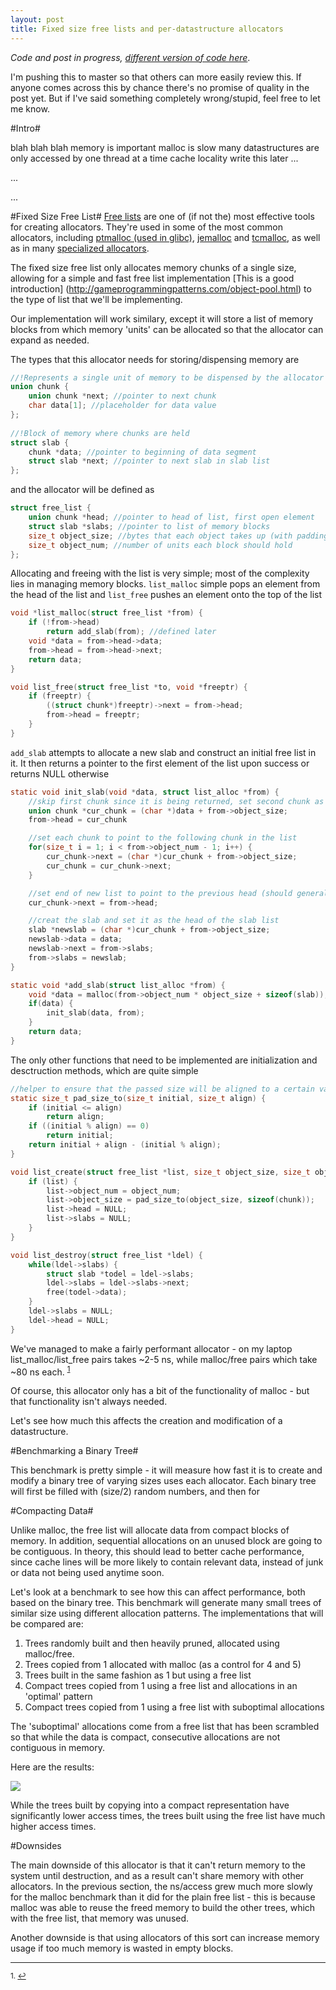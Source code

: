 ```yaml
---
layout: post
title: Fixed size free lists and per-datastructure allocators
---
```


*Code and post in progress, [different version of code here](https://github.com/schets/fast_alloc)*.

I'm pushing this to master so that others can more easily review this. If anyone comes across this by chance there's no promise of quality in the post yet. But if I've said something completely wrong/stupid, feel free to let me know.

#Intro#

blah blah blah memory is important malloc is slow many datastructures are only accessed by one thread at a time cache locality write this later ...

...

...


#Fixed Size Free List#
[Free lists](https://en.wikipedia.org/wiki/Free_list) are one of (if not the) most effective tools for creating allocators. They're used in some of the most common allocators, including [ptmalloc (used in glibc)](http://code.woboq.org/userspace/glibc/malloc), [jemalloc](http://www.canonware.com/jemalloc/) and [tcmalloc](http://goog-perftools.sourceforge.net/doc/tcmalloc.html), as well as in many [specialized allocators](http://gameprogrammingpatterns.com/object-pool.html).

The fixed size free list only allocates memory chunks of a single size, allowing for a simple and fast free list implementation [This is a good introduction] (http://gameprogrammingpatterns.com/object-pool.html) to the type of list that we'll be implementing. 

Our implementation will work similary, except it will store a list of memory blocks from which memory 'units' can be allocated so that the allocator can expand as needed.

The types that this allocator needs for storing/dispensing memory are

```C
//!Represents a single unit of memory to be dispensed by the allocator
union chunk {
    union chunk *next; //pointer to next chunk
    char data[1]; //placeholder for data value
};
 
//!Block of memory where chunks are held
struct slab {
    chunk *data; //pointer to beginning of data segment
    struct slab *next; //pointer to next slab in slab list
};
```

and the allocator will be defined as

```C
struct free_list {
    union chunk *head; //pointer to head of list, first open element
    struct slab *slabs; //pointer to list of memory blocks
    size_t object_size; //bytes that each object takes up (with padding)
    size_t object_num; //number of units each block should hold
};
```

Allocating and freeing with the list is very simple; most of the complexity lies in managing memory blocks. ```list_malloc``` simple pops an element from the head of the list and ```list_free``` pushes an element onto the top of the list

```C
void *list_malloc(struct free_list *from) {
    if (!from->head)
        return add_slab(from); //defined later
    void *data = from->head->data;
    from->head = from->head->next;
    return data;
}

void list_free(struct free_list *to, void *freeptr) {
    if (freeptr) {
        ((struct chunk*)freeptr)->next = from->head;
        from->head = freeptr;
    }
}
```

```add_slab``` attempts to allocate a new slab and construct an initial free list in it. It then returns a pointer to the first element of the list upon success or returns NULL otherwise

```C
static void init_slab(void *data, struct list_alloc *from) {
    //skip first chunk since it is being returned, set second chunk as new head
    union chunk *cur_chunk = (char *)data + from->object_size;
    from->head = cur_chunk

    //set each chunk to point to the following chunk in the list
    for(size_t i = 1; i < from->object_num - 1; i++) {
        cur_chunk->next = (char *)cur_chunk + from->object_size;
        cur_chunk = cur_chunk->next;
    }

    //set end of new list to point to the previous head (should generally be NULL)
    cur_chunk->next = from->head;

    //creat the slab and set it as the head of the slab list
    slab *newslab = (char *)cur_chunk + from->object_size;
    newslab->data = data;
    newslab->next = from->slabs;
    from->slabs = newslab;
}

static void *add_slab(struct list_alloc *from) {
    void *data = malloc(from->object_num * object_size + sizeof(slab));
    if(data) {
        init_slab(data, from);
    }
    return data;
}
```

The only other functions that need to be implemented are initialization and desctruction methods, which are quite simple

```C
//helper to ensure that the passed size will be aligned to a certain value
static size_t pad_size_to(size_t initial, size_t align) {
    if (initial <= align)
        return align;
    if ((initial % align) == 0)
        return initial;
    return initial + align - (initial % align);
}

void list_create(struct free_list *list, size_t object_size, size_t object_num) {
    if (list) {
        list->object_num = object_num;
        list->object_size = pad_size_to(object_size, sizeof(chunk));
        list->head = NULL;
        list->slabs = NULL;
    }
}

void list_destroy(struct free_list *ldel) {
    while(ldel->slabs) {
        struct slab *todel = ldel->slabs;
        ldel->slabs = ldel->slabs->next;
        free(todel->data);
    }
    ldel->slabs = NULL;
    ldel->head = NULL;
}
```

We've managed to make a fairly performant allocator -
on my laptop list_malloc/list_free pairs takes ~2-5 ns,
while malloc/free pairs which take ~80 ns each. <sup><a href="#fn1" id="ref1">1</a></sup>

Of course, this allocator only has a bit of the functionality of malloc - but that functionality isn't always needed.

Let's see how much this affects the creation and modification of a datastructure.

#Benchmarking a Binary Tree#

This benchmark is pretty simple - it will measure how fast it is to create and modify a binary tree of varying sizes uses each allocator.
Each binary tree will first be filled with (size/2) random numbers, and then for 

#Compacting Data#

Unlike malloc, the free list will allocate data from compact blocks of memory.
In addition, sequential allocations on an unused block are going to be contiguous.
In theory, this should lead to better cache performance, since cache lines will be more likely
to contain relevant data, instead of junk or data not being used anytime soon.


Let's look at a benchmark to see how this can affect performance, both based on the binary tree.
This benchmark will generate many small trees of similar size using different allocation patterns.
The implementations that will be compared are:

1. Trees randomly built and then heavily pruned, allocated using malloc/free.
2. Trees copied from 1 allocated with malloc (as a control for 4 and 5)
3. Trees built in the same fashion as 1 but using a free list
4. Compact trees copied from 1 using a free list and allocations in an 'optimal' pattern
5. Compact trees copied from 1 using a free list with suboptimal allocations

The 'suboptimal' allocations come from a free list that has been scrambled so that while the data is compact, consecutive allocations are not contiguous in memory.

Here are the results:

<img src="{{site.baseurl}}/images/big-bench-copy-ns.png"/>

While the trees built by copying into a compact representation have significantly lower access times,
the trees built using the free list have much higher access times.

#Downsides 

The main downside of this allocator is that it can't return memory to the system until destruction, and as a result can't share memory with other allocators.
In the previous section, the ns/access grew much more slowly for the malloc benchmark than it did for the plain free list -
this is because malloc was able to reuse the freed memory to build the other trees, which with the free list, that memory was unused.

Another downside is that using allocators of this sort can increase memory usage if too much memory is wasted in empty blocks.

<hr></hr>

<sup id="fn1">1. <a href="#ref1" title="Jump back to footnote 1 in the text.">↩</a></sup>
